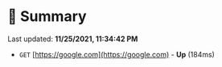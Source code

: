 # 📖 Summary
Last updated: **11/25/2021, 11:34:42 PM**

- `GET` [https://google.com](https://google.com) - **Up** (184ms)

